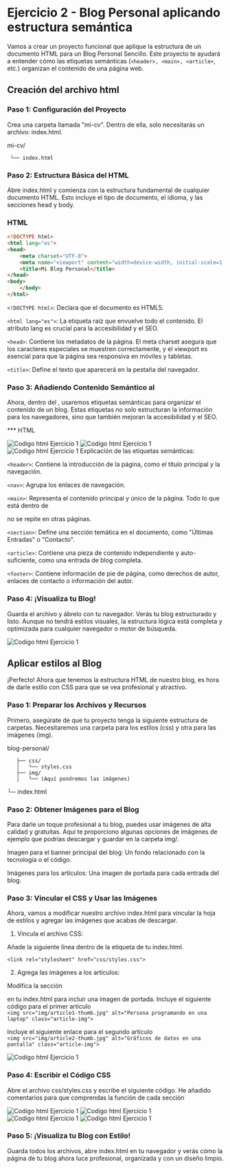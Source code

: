 # Ejercicio 2 - Blog Personal aplicando estructura semántica
Vamos a crear un proyecto funcional que aplique la estructura de un documento HTML para un Blog Personal Sencillo. Este proyecto te ayudará a entender cómo las etiquetas semánticas (``<header>, <main>, <article>``, etc.) organizan el contenido de una página web.


## Creación del archivo html
### Paso 1: Configuración del Proyecto
Crea una carpeta llamada "mi-cv". Dentro de ella, solo necesitarás un archivo: index.html.

mi-cv/

     └── index.html

### Paso 2: Estructura Básica del HTML
Abre index.html y comienza con la estructura fundamental de cualquier documento HTML. Esto incluye el tipo de documento, el idioma, y las secciones head y body.

### HTML

```html
<!DOCTYPE html>
<html lang="es">
<head>
    <meta charset="UTF-8">
    <meta name="viewport" content="width=device-width, initial-scale=1.0">
    <title>Mi Blog Personal</title>
</head>
<body>
    </body>
</html>
```
``<!DOCTYPE html>``: Declara que el documento es HTML5.

``<html lang="es">``: La etiqueta raíz que envuelve todo el contenido. El atributo lang es crucial para la accesibilidad y el SEO.

``<head>``: Contiene los metadatos de la página. El meta charset asegura que los caracteres especiales se muestren correctamente, y el viewport es esencial para que la página sea responsiva en móviles y tabletas.

``<title>``: Define el texto que aparecerá en la pestaña del navegador.

### Paso 3: Añadiendo Contenido Semántico al <body>
Ahora, dentro del <body>, usaremos etiquetas semánticas para organizar el contenido de un blog. Estas etiquetas no solo estructuran la información para los navegadores, sino que también mejoran la accesibilidad y el SEO.

*** HTML

![Codigo html Ejercicio 1 ](assets/CodEjer2_pte1.png)
![Codigo html Ejercicio 1 ](assets/CodEjer2_pte2.png)
![Codigo html Ejercicio 1 ](assets/CodEjer2_pte3.png)
Explicación de las etiquetas semánticas:

``<header>``: Contiene la introducción de la página, como el título principal y la navegación.

``<nav>``: Agrupa los enlaces de navegación.

``<main>``: Representa el contenido principal y único de la página. Todo lo que está dentro de <main> no se repite en otras páginas.

``<section>``: Define una sección temática en el documento, como "Últimas Entradas" o "Contacto".

``<article>``: Contiene una pieza de contenido independiente y auto-suficiente, como una entrada de blog completa.

``<footer>``: Contiene información de pie de página, como derechos de autor, enlaces de contacto o información del autor.

### Paso 4: ¡Visualiza tu Blog!
Guarda el archivo y ábrelo con tu navegador. Verás tu blog estructurado y listo. Aunque no tendrá estilos visuales, la estructura lógica está completa y optimizada para cualquier navegador o motor de búsqueda.

![Codigo html Ejercicio 1 ](assets/BlogSinCss.png)

## Aplicar estilos al Blog

¡Perfecto! Ahora que tenemos la estructura HTML de nuestro blog, es hora de darle estilo con CSS para que se vea profesional y atractivo.

### Paso 1: Preparar los Archivos y Recursos
Primero, asegúrate de que tu proyecto tenga la siguiente estructura de carpetas. Necesitaremos una carpeta para los estilos (css) y otra para las imágenes (img).

blog-personal/

       ├── css/
       │   └── styles.css
       ├── img/
       │   └── (Aquí pondremos las imágenes)
   └─ index.html

### Paso 2: Obtener Imágenes para el Blog
Para darle un toque profesional a tu blog, puedes usar imágenes de alta calidad y gratuitas. Aquí te proporciono algunas opciones de imágenes de ejemplo que podrías descargar y guardar en la carpeta img/.

Imagen para el banner principal del blog: Un fondo relacionado con la tecnología o el código.

Imágenes para los artículos: Una imagen de portada para cada entrada del blog.

### Paso 3: Vincular el CSS y Usar las Imágenes
Ahora, vamos a modificar nuestro archivo index.html para vincular la hoja de estilos y agregar las imágenes que acabas de descargar.

1. Vincula el archivo CSS:

Añade la siguiente línea dentro de la etiqueta <head> de tu index.html.
  
``<link rel="stylesheet" href="css/styles.css">``

2. Agrega las imágenes a los artículos:

Modifica la sección <article> en tu index.html para incluir una imagen de portada.
Incluye el siguiente código para el primer artículo  
    ``<img src="img/article1-thumb.jpg" alt="Persona programando en una laptop" class="article-img">``

Incluye el siguiente enlace para el segundo artículo  
    ``<img src="img/article2-thumb.jpg" alt="Gráficos de datos en una pantalla" class="article-img">``

![Codigo html Ejercicio 1 ](assets/agregar_imagen_al_blog.png)

### Paso 4: Escribir el Código CSS
Abre el archivo css/styles.css y escribe el siguiente código. He añadido comentarios para que comprendas la función de cada sección

![Codigo html Ejercicio 1 ](assets/CssBlog_pte1.png)
![Codigo html Ejercicio 1 ](assets/CssBlog_pte2.png)
![Codigo html Ejercicio 1 ](assets/CssBlog_pte3.png)
![Codigo html Ejercicio 1 ](assets/CssBlog_pte4.png)

### Paso 5: ¡Visualiza tu Blog con Estilo!
Guarda todos los archivos, abre index.html en tu navegador y verás cómo la página de tu blog ahora luce profesional, organizada y con un diseño limpio.






